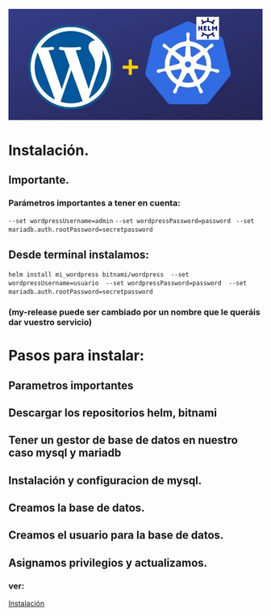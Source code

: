  
![img](https://github.com/abarcajoel/Proyecto-Helm-Joel/blob/main/img/wo_helm.jpg)

# Instalación.
## Importante.
### Parámetros importantes  a tener en cuenta:
`--set wordpressUsername=admin`
  `--set wordpressPassword=password `
  `--set mariadb.auth.rootPassword=secretpassword`
## Desde terminal instalamos:
`helm install mi_wordpress bitnami/wordpress 
--set wordpressUsername=usuario 
  --set wordpressPassword=password 
  --set mariadb.auth.rootPassword=secretpassword` 
### (my-release puede ser cambiado por un nombre que le queráis dar vuestro servicio)

# Pasos para instalar:
## Parametros importantes
## Descargar los repositorios helm, bitnami 
## Tener un gestor de base de datos en nuestro caso mysql y mariadb
## Instalación y configuracion de mysql.
## Creamos la base de datos.
## Creamos el usuario para la base de datos.
## Asignamos privilegios y actualizamos.




### ver:
[Instalación ](https://www.digitalocean.com/community/tutorials/how-to-set-up-wordpress-with-mysql-on-kubernetes-using-helm-es)
